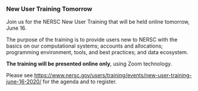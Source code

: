 ### New User Training Tomorrow

Join us for the NERSC New User Training that will be held online tomorrow,
June 16.

The purpose of the training is to provide users new to NERSC with the basics on 
our computational systems; accounts and allocations; programming environment, 
tools, and best practices; and data ecosystem.

**The training will be presented online only**, using Zoom technology.

Please see 
<https://www.nersc.gov/users/training/events/new-user-training-june-16-2020/>
for the agenda and to register. 

